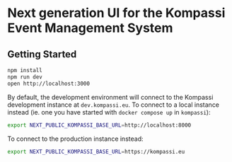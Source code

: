 # Next generation UI for the Kompassi Event Management System

## Getting Started

```bash
npm install
npm run dev
open http://localhost:3000
```

By default, the development environment will connect to the Kompassi development instance at `dev.kompassi.eu`. To connect to a local instance instead (ie. one you have started with `docker compose up` in `kompassi`):

```bash
export NEXT_PUBLIC_KOMPASSI_BASE_URL=http://localhost:8000
```

To connect to the production instance instead:

```bash
export NEXT_PUBLIC_KOMPASSI_BASE_URL=https://kompassi.eu
```
